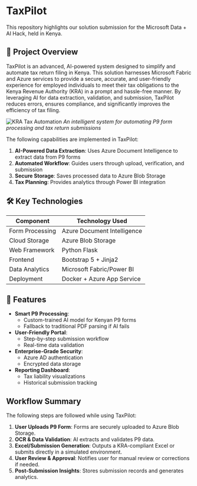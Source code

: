 # TaxPilot

This repository highlights our solution submission for the Microsoft Data + AI Hack, held in Kenya.

## 📌 Project Overview

TaxPilot is an advanced, AI-powered system designed to simplify and automate tax return filing in Kenya. This solution harnesses Microsoft Fabric and Azure services to provide a secure, accurate, and user-friendly experience for employed individuals to meet their tax obligations to the Kenya Revenue Authority (KRA) in a prompt and hassle-free manner. By leveraging AI for data extraction, validation, and submission, TaxPilot reduces errors, ensures compliance, and significantly improves the efficiency of tax filing.

![KRA Tax Automation](static/image.png) *An intelligent system for automating P9 form processing and tax return submissions*

The following capabilities are implemented in TaxPilot:

1. **AI-Powered Data Extraction**: Uses Azure Document Intelligence to extract data from P9 forms
2. **Automated Workflow**: Guides users through upload, verification, and submission
3. **Secure Storage**: Saves processed data to Azure Blob Storage
4. **Tax Planning**: Provides analytics through Power BI integration

## 🛠 Key Technologies

| Component               | Technology Used               |
|-------------------------|-------------------------------|
| Form Processing         | Azure Document Intelligence   |
| Cloud Storage           | Azure Blob Storage            |
| Web Framework           | Python Flask                  |
| Frontend                | Bootstrap 5 + Jinja2          |
| Data Analytics          | Microsoft Fabric/Power BI     |
| Deployment              | Docker + Azure App Service    |

## 🚀 Features

- **Smart P9 Processing**: 
  - Custom-trained AI model for Kenyan P9 forms
  - Fallback to traditional PDF parsing if AI fails
- **User-Friendly Portal**:
  - Step-by-step submission workflow
  - Real-time data validation
- **Enterprise-Grade Security**:
  - Azure AD authentication
  - Encrypted data storage
- **Reporting Dashboard**:
  - Tax liability visualizations
  - Historical submission tracking

## Workflow Summary

The following steps are followed while using TaxPilot:

1. **User Uploads P9 Form**: Forms are securely uploaded to Azure Blob Storage.
2. **OCR & Data Validation**: AI extracts and validates P9 data.
3. **Excel/Submission Generation**: Outputs a KRA-compliant Excel or submits directly in a simulated environment.
4. **User Review & Approval**: Notifies user for manual review or corrections if needed.
5. **Post-Submission Insights**: Stores submission records and generates analytics.
